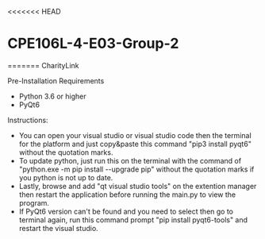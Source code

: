 <<<<<<< HEAD
# CPE106L-4-E03-Group-2
=======
CharityLink

Pre-Installation Requirements
- Python 3.6 or higher
- PyQt6

Instructions:
- You can open your visual studio or visual studio code then the terminal for the platform and just copy&paste this command "pip3 install pyqt6" without the quotation marks.
- To update python, just run this on the terminal with the command of "python.exe -m pip install --upgrade pip" without the quotation marks if you python is not up to date.
- Lastly, browse and add "qt visual studio tools" on the extention manager then restart the application before running the main.py to view the program.
- If PyQt6 version can't be found and you need to select then go to terminal again, run this command prompt "pip install pyqt6-tools" and restart the visual studio.
